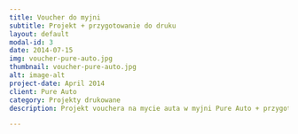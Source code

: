 ```yaml
---
title: Voucher do myjni 
subtitle: Projekt + przygotowanie do druku
layout: default
modal-id: 3
date: 2014-07-15
img: voucher-pure-auto.jpg
thumbnail: voucher-pure-auto.jpg
alt: image-alt
project-date: April 2014
client: Pure Auto
category: Projekty drukowane
description: Projekt vouchera na mycie auta w myjni Pure Auto + przygotowanie do druku.

---
```

